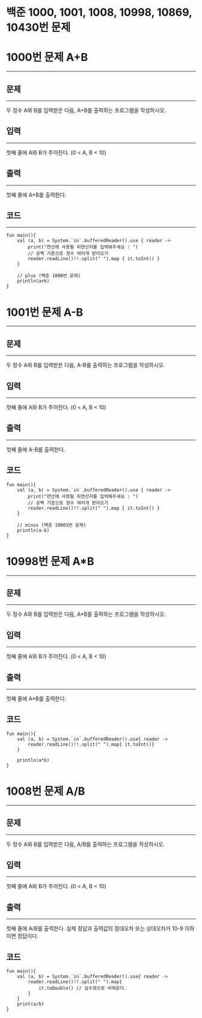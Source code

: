 # 백준 1000, 1001, 1008, 10998, 10869, 10430번 문제

# 1000번 문제 A+B

--- 
## 문제

--- 
두 정수 A와 B를 입력받은 다음, A+B를 출력하는 프로그램을 작성하시오.

## 입력

--- 
첫째 줄에 A와 B가 주어진다. (0 < A, B < 10)

## 출력

---
첫째 줄에 A+B를 출력한다.

## 코드

---
```
fun main(){
    val (a, b) = System.`in`.bufferedReader().use { reader ->
        print("연산에 사용될 피연산자를 입력해주세요 : ")
        // 공백 기준으로 정수 여러개 받아오기
        reader.readLine()!!.split(" ").map { it.toInt() }
    }

    // plus (백준 1000번 문제)
    println(a+b)
}

```

# 1001번 문제 A-B

--- 
## 문제

--- 
두 정수 A와 B를 입력받은 다음, A-B를 출력하는 프로그램을 작성하시오.

## 입력

--- 
첫째 줄에 A와 B가 주어진다. (0 < A, B < 10)

## 출력

---
첫째 줄에 A-B를 출력한다.

## 코드

```
fun main(){
    val (a, b) = System.`in`.bufferedReader().use { reader ->
        print("연산에 사용될 피연산자를 입력해주세요 : ")
        // 공백 기준으로 정수 여러개 받아오기
        reader.readLine()!!.split(" ").map { it.toInt() }
    }
    
    // minus (백준 10001번 문제)
    println(a-b)
}
```

# 10998번 문제 A*B

--- 
## 문제

--- 
두 정수 A와 B를 입력받은 다음, A*B를 출력하는 프로그램을 작성하시오.

## 입력

--- 
첫째 줄에 A와 B가 주어진다. (0 < A, B < 10)

## 출력

---
첫째 줄에 A*B를 출력한다.

## 코드
```
fun main(){
    val (a, b) = System.`in`.bufferedReader().use{ reader ->
        reader.readLine()!!.split(" ").map{ it.toInt()}
    }
    
    println(a*b)
}
```

# 1008번 문제 A/B

--- 
## 문제

--- 
두 정수 A와 B를 입력받은 다음, A/B를 출력하는 프로그램을 작성하시오.

## 입력

--- 
첫째 줄에 A와 B가 주어진다. (0 < A, B < 10)

## 출력

---
첫째 줄에 A/B를 출력한다. 실제 정답과 출력값의 절대오차 또는 상대오차가 10-9 이하이면 정답이다.

## 코드
```
fun main(){
    val (a, b) = System.`in`.bufferedReader().use{ reader ->
        reader.readLine()!!.split(" ").map{ 
            it.toDouble() // 실수형으로 바꿔준다.
        }
    }
    print(a/b)
}
```